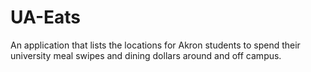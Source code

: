 # UA-Eats
An application that lists the locations for Akron students to spend their university meal swipes and dining dollars around and off campus.
